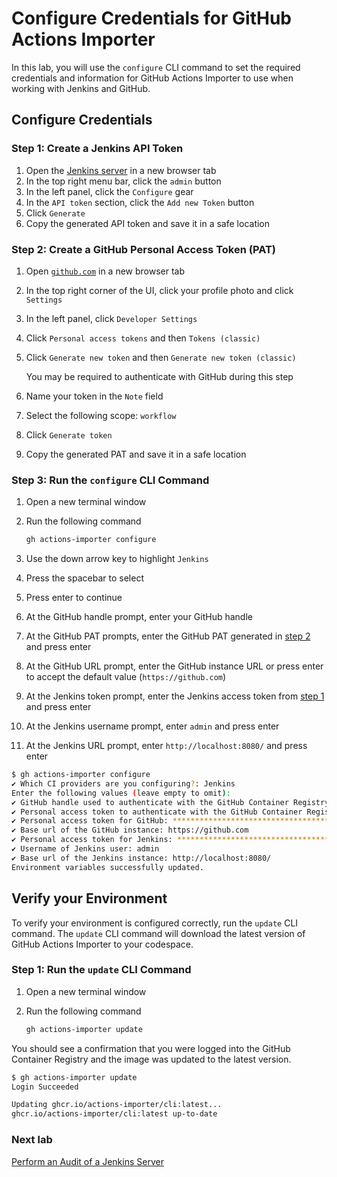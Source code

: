 # Configure Credentials for GitHub Actions Importer

In this lab, you will use the `configure` CLI command to set the required
credentials and information for GitHub Actions Importer to use when working with
Jenkins and GitHub.

## Configure Credentials

### Step 1: Create a Jenkins API Token

1. Open the [Jenkins server](http://localhost:8080) in a new browser tab
2. In the top right menu bar, click the `admin` button
3. In the left panel, click the `Configure` gear
4. In the `API token` section, click the `Add new Token` button
5. Click `Generate`
6. Copy the generated API token and save it in a safe location

### Step 2: Create a GitHub Personal Access Token (PAT)

1. Open [`github.com`](https://github.com) in a new browser tab
2. In the top right corner of the UI, click your profile photo and click
   `Settings`
3. In the left panel, click `Developer Settings`
4. Click `Personal access tokens` and then `Tokens (classic)`
5. Click `Generate new token` and then `Generate new token (classic)`

   You may be required to authenticate with GitHub during this step

6. Name your token in the `Note` field
7. Select the following scope: `workflow`
8. Click `Generate token`
9. Copy the generated PAT and save it in a safe location

### Step 3: Run the `configure` CLI Command

1. Open a new terminal window
2. Run the following command

   ```bash
   gh actions-importer configure
   ```

3. Use the down arrow key to highlight `Jenkins`
4. Press the spacebar to select
5. Press enter to continue
6. At the GitHub handle prompt, enter your GitHub handle
7. At the GitHub PAT prompts, enter the GitHub PAT generated in
   [step 2](#step-2-create-a-github-personal-access-token-pat) and press enter
8. At the GitHub URL prompt, enter the GitHub instance URL or press enter to
   accept the default value (`https://github.com`)
9. At the Jenkins token prompt, enter the Jenkins access token from
   [step 1](#step-1-create-a-jenkins-api-token) and press enter
10. At the Jenkins username prompt, enter `admin` and press enter
11. At the Jenkins URL prompt, enter `http://localhost:8080/` and press enter

```bash
$ gh actions-importer configure
✔ Which CI providers are you configuring?: Jenkins
Enter the following values (leave empty to omit):
✔ GitHub handle used to authenticate with the GitHub Container Registry: ncalteen
✔ Personal access token to authenticate with the GitHub Container Registry: ****************************************
✔ Personal access token for GitHub: ****************************************
✔ Base url of the GitHub instance: https://github.com
✔ Personal access token for Jenkins: **********************************
✔ Username of Jenkins user: admin
✔ Base url of the Jenkins instance: http://localhost:8080/
Environment variables successfully updated.
```

## Verify your Environment

To verify your environment is configured correctly, run the `update` CLI
command. The `update` CLI command will download the latest version of GitHub
Actions Importer to your codespace.

### Step 1: Run the `update` CLI Command

1. Open a new terminal window
2. Run the following command

   ```bash
   gh actions-importer update
   ```

You should see a confirmation that you were logged into the GitHub Container
Registry and the image was updated to the latest version.

```bash
$ gh actions-importer update
Login Succeeded

Updating ghcr.io/actions-importer/cli:latest...
ghcr.io/actions-importer/cli:latest up-to-date
```

### Next lab

[Perform an Audit of a Jenkins Server](2-audit.md)
